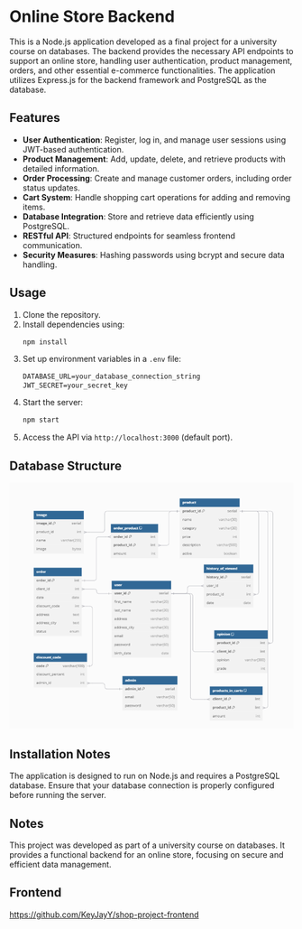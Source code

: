 # Online Store Backend

This is a Node.js application developed as a final project for a university course on databases. The backend provides the necessary API endpoints to support an online store, handling user authentication, product management, orders, and other essential e-commerce functionalities. The application utilizes Express.js for the backend framework and PostgreSQL as the database.

## Features
- **User Authentication**: Register, log in, and manage user sessions using JWT-based authentication.
- **Product Management**: Add, update, delete, and retrieve products with detailed information.
- **Order Processing**: Create and manage customer orders, including order status updates.
- **Cart System**: Handle shopping cart operations for adding and removing items.
- **Database Integration**: Store and retrieve data efficiently using PostgreSQL.
- **RESTful API**: Structured endpoints for seamless frontend communication.
- **Security Measures**: Hashing passwords using bcrypt and secure data handling.

## Usage
1. Clone the repository.
2. Install dependencies using:
   ```sh
   npm install
   ```
3. Set up environment variables in a `.env` file:
   ```env
   DATABASE_URL=your_database_connection_string
   JWT_SECRET=your_secret_key
   ```
4. Start the server:
   ```sh
   npm start
   ```
5. Access the API via `http://localhost:3000` (default port).

## Database Structure
![erd](erd.png)

## Installation Notes
The application is designed to run on Node.js and requires a PostgreSQL database. Ensure that your database connection is properly configured before running the server.

## Notes
This project was developed as part of a university course on databases. It provides a functional backend for an online store, focusing on secure and efficient data management.

## Frontend
https://github.com/KeyJayY/shop-project-frontend
